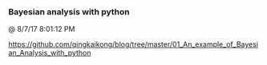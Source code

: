 ﻿

### Bayesian analysis with python
@ 8/7/17 8:01:12 PM

https://github.com/qingkaikong/blog/tree/master/01_An_example_of_Bayesian_Analysis_with_python

